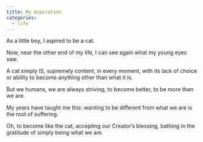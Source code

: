 ```yaml
---
title: My Aspiration
categories:
  - life
---
```

As a little boy,
I aspired to be a cat.

Now,
near the other end of my life,
I can see again
what my young eyes saw.

A cat simply IS,
supremely content,
in every moment,
with its lack of choice or ability
to become anything other
than what it is.

But we humans,
we are always striving,
to become better,
to be more than we are.

My years have taught me this:
wanting to be different from what we are
is the root of suffering.

Oh, to become like the cat,
accepting our Creator’s blessing,
bathing in the gratitude
of simply being what we are.
